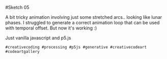 #Sketch 05

A bit tricky animation involving just some stretched arcs.. looking like lunar phases.
I struggled to generate a correct animation loop that can be used with temporal offset. But now it's working :)

Just vanilla javascript and p5.js

`#creativecoding #processing #p5js #generative #creativecodeart #codeartgallery`